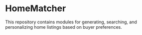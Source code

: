 # HomeMatcher
This repository contains modules for generating, searching, and personalizing home listings based on buyer preferences.
